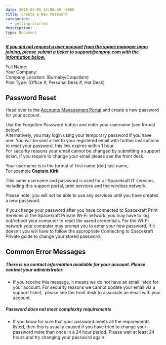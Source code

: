 ```yaml
---
date: 2018-03-05 16:00:00 -0800
title: Create a New Password
categories:
  - getting-started
description:
type: Document
---
```


<u><em><strong></strong></em></u>

*<u><strong>If you did not request a user account from the space manager upon joining, please submit a ticket to support@cmpny.com with the information below.</strong></u>*

Full Name:<br>Your Company:<br>Company Location: (Burnaby/Coquitlam)<br>Plan Type: (Office #, Personal Desk #, Hot Desk)

## Password Reset

Head over to the [Accounts Management Portal](http://accounts.cmpny.com/pwm) and create a new password for your account.

Use the Forgotten Password button and enter your username (see format below).<br>Alternatively, you may login using your temporary password if you have one. You will be sent a link to your registered email with further instructions to reset your password, this link expires within 1 hour.<br>For security reasons your email cannot be changed by submitting a support ticket, if you require to change your email please see the front desk.&nbsp;

Your username is in the format of first name (dot) last name,<br>For example **Captain.Kirk**

This same username and password is used for all Spacekraft IT services, including this support portal, print services and the wireless network.

Please note, you will not be able to use any services until you have created a new password.

If you change your password after you have connected to Spacekraft Print Services or the Spacekraft Private Wi-Fi network, you may have to log out/reboot your computer to reset the saved credentials. For the Wi-Fi network your computer may prompt you to enter your new password, if it doesn't you will have to follow the appropriate Connecting to Spacekraft Private guide to change your stored password.

## Common Error Messages

##### There is no contact information available for your account. Please contact your administrator.

* If you receive this message, it means we do not have an email listed for your account. For security reasons we cannot update your email via a support ticket, &nbsp;please see the front desk to associate an email with your account.&nbsp;

##### Password does not meet complexity requirements

* If you know for sure that your password meets all the requirements listed, then this is usually caused if you have tried to change your password more than once in a 24 hour period. Please wait at least 24 hours and try changing your password again.